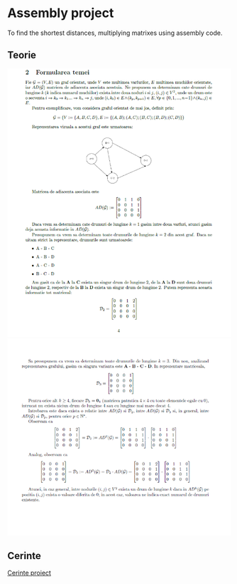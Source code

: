 # Assembly project
 To find the shortest distances, multiplying matrixes using assembly code.
## Teorie
![Teorie](Screenshot_1.png)
![](Screenshot_2.png)

## Cerinte
[Cerinte proiect](https://github.com/ElenaNazare/Assembly-project/blob/main/Arhitectura%20Sistemelor%20de%20Calcul%20(ASC)%20-%20Tema%20Laborator%202022.pdf)
